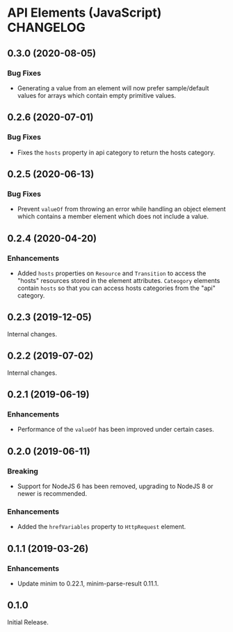 # API Elements (JavaScript) CHANGELOG

## 0.3.0 (2020-08-05)

### Bug Fixes

- Generating a value from an element will now prefer sample/default values for
  arrays which contain empty primitive values.

## 0.2.6 (2020-07-01)

### Bug Fixes

- Fixes the `hosts` property in api category to return the hosts category.

## 0.2.5 (2020-06-13)

### Bug Fixes

- Prevent `valueOf` from throwing an error while handling an object element
  which contains a member element which does not include a value.

## 0.2.4 (2020-04-20)

### Enhancements

- Added `hosts` properties on `Resource` and `Transition` to access the "hosts"
  resources stored in the element attributes. `Cateogory` elements contain
  `hosts` so that you can access hosts categories from the "api" category.

## 0.2.3 (2019-12-05)

Internal changes.

## 0.2.2 (2019-07-02)

Internal changes.

## 0.2.1 (2019-06-19)

### Enhancements

- Performance of the `valueOf` has been improved under certain cases.

## 0.2.0 (2019-06-11)

### Breaking

- Support for NodeJS 6 has been removed, upgrading to NodeJS 8 or newer is
  recommended.

### Enhancements

- Added the `hrefVariables` property to `HttpRequest` element.

## 0.1.1 (2019-03-26)

### Enhancements

- Update minim to 0.22.1, minim-parse-result 0.11.1.

## 0.1.0

Initial Release.
